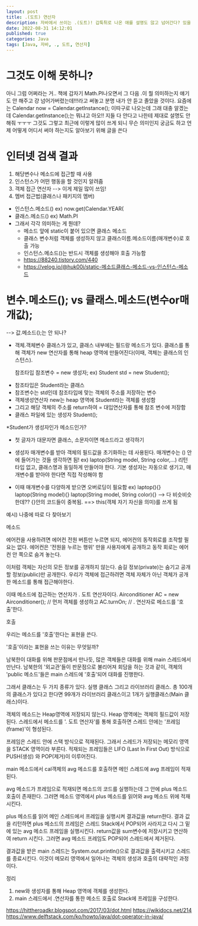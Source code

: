 ```yaml
---
layout: post
title: .(도트) 연산자
description: 자바에서 쓰이는 .(도트)! 갑툭튀로 나온 애를 설명도 않고 넘어간다? 있을 수 없지!
date: 2022-08-31 14:12:01
published: true
categories: Java
tags: [Java, 자바, ., 도트, 연산자]
---
```

  
# 그것도 이해 못하니?
아니 그럼 어쩌라는 거.. 책에 갑자기 Math.PI나오면서 그 다음 .이 뭘 의미하는지 얘기도 안 해주고 걍 넘어가버렸는데!!!라고 써놓고 분명 내가 안 듣고 졸았을 것이다. 요즘에는 Calendar now = Calendar.getInstance(); 이따구로 나오는데 그래 대충 알겠는데 Calendar.getInstance();는 뭐냐고 아오!! 지들 다 안다고 나한테 제대로 설명도 안 해줘 ㅜㅜㅜ 그것도 그렇고 최근에 이렇게 많이 쓰게 되니 무슨 의미인지 궁금도 하고 언제 어떻게 어디서 써야 하는지도 알아보기 위해 글을 쓴다
  
# 인터넷 검색 결과
1. 해당변수나 메소드에 접근할 때 사용
2. 인스턴스가 어떤 행동을 할 것인지 알려줌
3. 객체 접근 연산자 --> 이게 제일 많이 쓰임!
4. 멤버 접근법(클래스나 패키지의 멤버)
  - 인스턴스.메소드() ex) now.get(Calendar.YEAR(
  - 클래스.메소드() ex) Math.PI
  - 그래서 각각 의미하는 게 뭔데?
    - 메소드 앞에 static이 붙어 있으면 클래스 메소드
    - 클래스 변수처럼 객체를 생성하지 않고 클래스이름.메소드이름(매개변수)로 호출 가능
    - 인스턴스.메소드()는 반드시 객체를 생성해야 호출 가능함 
    - https://88240.tistory.com/440
    - https://velog.io/@huk00j/static-메소드클래스-메소드-vs-인스턴스-메소드

# 변수.메소드(); vs 클래스.메소드(변수or매개값);
--> 값.메소드();는 안 되나?


* 객체.객체변수
클래스가 있고, 클래스 내부에는 필드랑 메소드가 있다.
클래스를 통해 객체가 new 연산자를 통해 heap 영역에 만들어진다(이때, 객체는 클래스의 인스턴스).

    참조타입  참조변수  = new 생성자;
ex) Student  std   =  new Student();
- 참조타입은 Student라는 클래스
- 참조변수는 std인데 참조타입에 맞는 객체의 주소를 저장하는 변수
- 객체생성연산자 new는 heap 영역에 Student라는 객체를 생성함
- 그리고 해당 객체의 주소를 return하여 = 대입연산자를 통해 참조 변수에 저장함
- 클래스 파일에 있는 생성자 Student();

*Student가 생성자인가 메소드인가?
- 첫 글자가 대문자면 클래스, 소문자이면 메소드라고 생각하기

* 생성자
매개변수를 받아 객체의 필드값을 초기화하는 데 사용된다.
매개변수는 () 안에 들어가는 것들 생각하면 됨!
ex) laptop(String model, String color,...)
리턴타입 없고, 클래스명과 동일하게 만들어야 한다.
기본 생성자는 자동으로 생기고, 매개변수를 받아야 한다면 직접 작성해야 함
- 이때 매개변수를 다양하게 받으면 오버로딩이 필요함
ex) laptop(){} laptop(String model){} laptop(String model, String color){}
--> 다 비슷비슷한데?? {}안의 코드들이 중복됨. ==> this(객체 자기 자신을 의미)를 쓰게 됨

예시)
나중에 따로 다 찾아보기

메소드

 
에어컨을 사용하려면 에어컨 전원 버튼만 누르면 되지, 에어컨의 동작회로를 조작할 필요는 없다. 에어컨은 '전원을 누르는 행위' 만을 사용자에게 공개하고 동작 회로는 에어컨 안 쪽으로 숨겨 놓는다.
 
이처럼 객체는 자신의 모든 정보를 공개하지 않는다. 숨길 정보(private)는 숨기고 공개할 정보(public)만 공개한다. 우리가 객체에 접근하려면 객체 자체가 아닌 객체가 공개한 메소드를 통해 접근해야한다.
 
이때 메소드에 접근하는 연산자가 . 도트 연산자이다.
Airconditioner AC = new Airconditioner(); // 먼저 객체를 생성하고 AC.turnOn; // . 연산자로 메소드를 '호출'한다.
 
 
 
호출

 
우리는 메소드를 '호출'한다는 표현을 쓴다.
 
 
'호출'이라는 표현을
쓰는 이유는 무엇일까?
 
 
남북한이 대화를 위해 판문점에서 만나듯, 많은 객체들은 대화를 위해 main 스레드에서 만난다. 남북한의 '외교관'들이 판문점으로 불리어져 회담을 하는 것과 같이, 객체의 'public 메소드'들은 main 스레드에 '호출'되어 대화를 진행한다.
 
그래서 클래스는 두 가지 종류가 있다. 실행 클래스 그리고 라이브러리 클래스. 총 100개의 클래스가 있다고 한다면 99개가 라이브러리 클래스이고 1개가 실행클래스(Main 클래스)이다.
 

 
 
객체의 메소드는 Heap영역에 저장되지 않는다. Heap 영역에는 객체의 필드값이 저장된다. 스레드에서 메소드를 '. 도트 연산자'를 통해 호출하면 스레드 안에는 '프레임(frame)'이 형성된다.
 
프레임은 스레드 안에 스택 방식으로 적재된다. 그래서 스레드가 저장되는 메모리 영역을 STACK 영역이라 부른다. 적재되는 프레임들은 LIFO (Last In First Out) 방식으로 PUSH(생성) 와 POP(제거)이 이루어진다.
 
 

 
main 메소드에서 cal객체의 avg 메소드를 호출하면 메인 스레드에 avg 프레임이 적재된다.
 

avg 메소드가 프레임으로 적재되면 메소드의 코드를 실행하는데 그 안에 plus 메소드 호출이 존재한다. 그러면 메소드 영역에서 plus 메소드를 읽어와 avg 메소드 위에 적재시킨다.
 

 
plus 메소드를 읽어 메인 스레드에서 프레임을 실행시켜 결과값을 return한다. 결과 값을 리턴하면 plus 메소드의 프레임은 스레드 Stack에서 POP되어 사라지고 다시 그 밑에 있는 avg 메소드 프레임을 실행시킨다. return값을 sum변수에 저장시키고 연산하여 return 시킨다. 그러면 avg 메소드 프레임도 POP되어 스레드에서 제거된다.
 
결과값을 받은 main 스레드는 System.out.println()으로 결과값을 출력시키고 스레드를 종료시킨다. 이것이 메모리 영역에서 일어나는 객체의 생성과 호출의 대략적인 과정이다.
 
 
 

정리

 
 
1. new와 생성자를 통해 Heap 영역에 객체를 생성한다.
2. main 스레드에서 .연산자를 통한 메소드 호출로 Stack에 프레임을 구성한다.


https://hittheroadkr.blogspot.com/2017/03/dot.html
https://wikidocs.net/214
https://www.delftstack.com/ko/howto/java/dot-operator-in-java/

